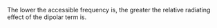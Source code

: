 The lower the accessible frequency is,  the greater the relative radiating
effect of the dipolar term is.